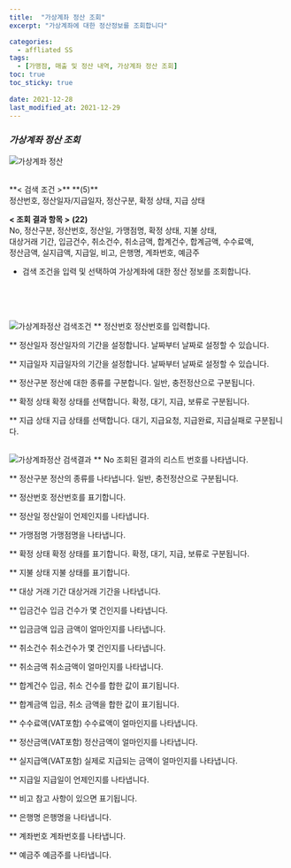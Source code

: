 ```yaml
---
title:  "가상계좌 정산 조회"
excerpt: "가상계좌에 대한 정산정보를 조회합니다"

categories:
  - affliated SS
tags:
  - [가맹점, 매출 및 정산 내역, 가상계좌 정산 조회]
toc: true
toc_sticky: true
 
date: 2021-12-28
last_modified_at: 2021-12-29
---
```

### *가상계좌 정산 조회*
![가상계좌 정산](https://user-images.githubusercontent.com/95394003/147636140-cf646db4-3295-47f7-bcfe-a26653ce1107.jpeg)

 <br>
**< 검색 조건 >** **(5)**
<br>정산번호, 정산일자/지급일자, 정산구분, 확정 상태, 지급 상태

**< 조회 결과 항목 >** **(22)**
<br>No, 정산구분, 정산번호, 정산일, 가맹점명, 확정 상태, 지불 상태,<br>대상거래 기간, 입금건수, 취소건수, 취소금액, 합계건수, 합계금액, 수수료액,<br>정산금액, 실지급액, 지급일, 비고, 은행명, 계좌번호, 예금주


- 검색 조건을 입력 및 선택하여 가상계좌에 대한 정산 정보를 조회합니다.
<br>
<br>


<br>

![가상계좌정산 검색조건](https://user-images.githubusercontent.com/95394003/147636144-b23d5a30-64ff-4195-be40-e647916edfcd.jpeg)
** 정산번호
정산번호를 입력합니다.

** 정산일자
정산일자의 기간을 설정합니다. 날짜부터 날짜로 설정할 수 있습니다.

** 지급일자
지급일자의 기간을 설정합니다. 날짜부터 날짜로 설정할 수 있습니다.

** 정산구분
정산에 대한 종류를 구분합니다. 일반, 충전정산으로 구분됩니다.

** 확정 상태
확정 상태를 선택합니다. 확정, 대기, 지급, 보류로 구분됩니다.

** 지급 상태
지급 상태를 선택합니다. 대기, 지급요청, 지급완료, 지급실패로 구분됩니다.
<br>
<br>

![가상계좌정산 검색결과](https://user-images.githubusercontent.com/95394003/147636145-fcfc259c-8cd5-4505-bbbb-ebd56ec01575.jpeg)
** No
조회된 결과의 리스트 번호를 나타냅니다.

** 정산구분
정산의 종류를 나타냅니다. 일반, 충전정산으로 구분됩니다.

** 정산번호
정산번호를 표기합니다.

** 정산일
정산일이 언제인지를 나타냅니다.

** 가맹점명
가맹점명을 나타냅니다.

** 확정 상태
확정 상태를 표기합니다. 확정, 대기, 지급, 보류로 구분됩니다.

** 지불 상태
지불 상태를 표기합니다.

** 대상 거래 기간
대상거래 기간을 나타냅니다.

** 입금건수
입금 건수가 몇 건인지를 나타냅니다.

** 입금금액
입금 금액이 얼마인지를 나타냅니다.

** 취소건수
취소건수가 몇 건인지를 나타냅니다.

** 취소금액
취소금액이 얼마인지를 나타냅니다.

** 합계건수
입금, 취소 건수를 합한 값이 표기됩니다.

** 합계금액
입금, 취소 금액을 합한 값이 표기됩니다.

** 수수료액(VAT포함)
수수료액이 얼마인지를 나타냅니다.

** 정산금액(VAT포함)
정산금액이 얼마인지를 나타냅니다.

** 실지급액(VAT포함)
실제로 지급되는 금액이 얼마인지를 나타냅니다.

** 지급일
지급일이 언제인지를 나타냅니다.

** 비고
참고 사항이 있으면 표기됩니다.

** 은행명
은행명을 나타냅니다.

** 계좌번호
계좌번호를 나타냅니다.

** 예금주
예금주를 나타냅니다.